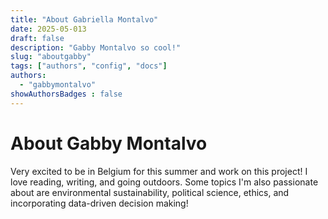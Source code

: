 ```yaml
---
title: "About Gabriella Montalvo"
date: 2025-05-013
draft: false
description: "Gabby Montalvo so cool!"
slug: "aboutgabby"
tags: ["authors", "config", "docs"]
authors:
  - "gabbymontalvo"
showAuthorsBadges : false
---
```


# About Gabby Montalvo

Very excited to be in Belgium for this summer and work on this project! I love reading, writing, and going outdoors. Some topics I'm also passionate about are environmental sustainability, political science, ethics, and incorporating data-driven decision making!
